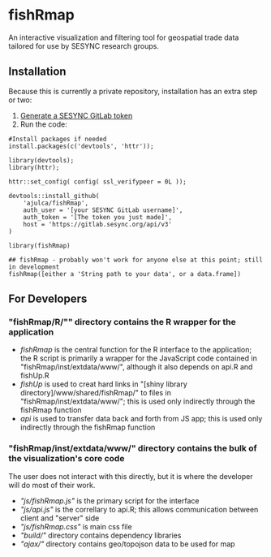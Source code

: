 # fishRmap
An interactive visualization and filtering tool for geospatial trade data tailored for use by SESYNC research groups.

## Installation
Because this is currently a private repository, installation has an extra step or two:

1. [Generate a SESYNC GitLab token](https://gitlab.sesync.org/profile/personal_access_tokens)
2. Run the code:

```{r install} 
#Install packages if needed
install.packages(c('devtools', 'httr'));

library(devtools);
library(httr);

httr::set_config( config( ssl_verifypeer = 0L ));

devtools::install_github(
	'ajulca/fishRmap', 
	auth_user = '[your SESYNC GitLab username]', 
	auth_token = '[The token you just made]',
	host = 'https://gitlab.sesync.org/api/v3'
) 

library(fishRmap)
```

```{r use}
## fishRmap - probably won't work for anyone else at this point; still in development
fishRmap([either a 'String path to your data', or a data.frame])
```

## For Developers
### "fishRmap/R/"" directory contains the R wrapper for the application 
* _fishRmap_ is the central function for the R interface to the application; the R script is primarily a wrapper for the JavaScript code contained in "fishRmap/inst/extdata/www/", although it also depends on api.R and fishUp.R
* _fishUp_ is used to creat hard links in "[shiny library directory]/www/shared/fishRmap/"  to files in "fishRmap/inst/extdata/www/"; this is used only indirectly through the fishRmap function
* _api_ is used to transfer data back and forth from JS app; this is used only indirectly through the fishRmap function

### "fishRmap/inst/extdata/www/" directory contains the bulk of the visualization's core code
The user does not interact with this directly, but it is where the developer will do most of their work.
* _"js/fishRmap.js"_ is the primary script for the interface
* _"js/api.js"_ is the correllary to api.R; this allows communication between client and "server" side  
* _"js/fishRmap.css"_ is main css file
* _"build/"_ directory contains dependency libraries
* _"ajax/"_ directory contains geo/topojson data to be used for map



